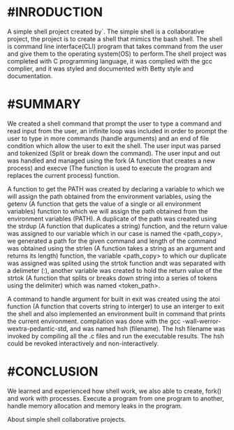 #INRODUCTION
===============

A simple shell project created by`. The simple shell is a collaborative project, the project is to create a shell that mimics the bash shell. The shell is command line interface(CLI) program that takes command from the user and give them to the operating system(OS) to perform.The shell project was completed with C programming language, it was complied with the gcc complier, and it was styled and documented with Betty style and documentation.

#SUMMARY
================

We created a shell command that prompt the user to type a command and read input from the user, an infinite loop was included in order to prompt the user  to type in more commands  (handle arguments) and an end of file condition which allow the user to exit the shell.
The user input was parsed and tokenized (Split or break down the command). The user input and out was handled and managed using the fork (A function that creates a new process) and execve (The function is used to execute the program and replaces the current process) function.

A function to get the PATH was created by declaring a variable to which we will assign the path obtained from the environment variables, using the getenv (A function that gets the value of a single or all environment variables) function to which we will assign the path obtained from the environment variables (PATH). A duplicate of the path was created using the strdup (A function that duplicates a string) function, and the return value was assigned to our variable which in our case is named the <path_copy>, we generated a path for the given command and length of the command was obtained using the strlen (A function takes a string as an argument and returns its length) function,
the variable <path_copy> to which our duplicate was assigned was splited using the strtok function andt was separated with a delimeter (:), another variable was created to hold the return value of the strtok (A function that splits or breaks down string into a series of tokens using the delimiter) which was named <token_path>.

A command to handle argument for built in exit was created using the atoi function (A function that coverts string to interger) to use an interger to exit the shell and also implemented an environment built in command that prints the current environment.
compilation was done with the gcc -wall-werror-wextra-pedantic-std, and was named hsh (filename). The hsh filename was invoked by compiling all the .c files and run the executable results. The hsh could be revoked interactively and non-interactively.

#CONCLUSION
======================

We learned and experienced how shell work, we also able to create, fork() and work with processes. Execute a program from one  program to another, handle memory allocation and memory leaks in the program.

About simple shell collaborative projects.
